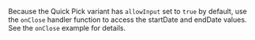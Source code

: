 Because the Quick Pick variant has `allowInput` set to `true` by default, use the `onClose` handler function to access the startDate and endDate values. See the `onClose` example for details.